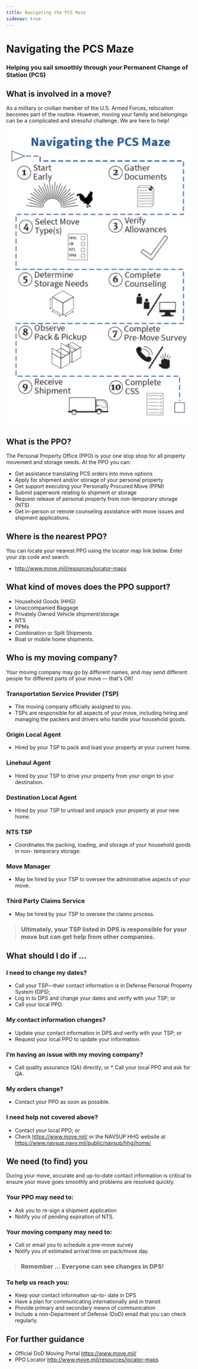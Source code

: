 ```yaml
---
title: Navigating the PCS Maze
sidenav: true
---
```


# Navigating the PCS Maze
### Helping you sail smoothly through your Permanent Change of Station (PCS)

## What is involved in a move?
As a military or civilian member of the U.S. Armed Forces, relocation becomes part of the routine. However, moving your family and belongings can be a complicated and stressful challenge. We are here to help!

![Navigating the PCS Maze](../images/pcs-maze.png  "Navigating the PCS Maze")

## What is the PPO?
The Personal Property Office (PPO) is your one stop shop for all property movement and storage needs. At the PPO you can:
* Get assistance translating PCS orders into move options
* Apply for shipment and/or storage of your personal property
* Get support executing your Personally Procured Move (PPM)
* Submit paperwork relating to shipment or storage
* Request release of personal property from non-temporary storage (NTS)
* Get in-person or remote counseling assistance with move issues and shipment applications.

## Where is the nearest PPO?
You can locate your nearest PPO using the locator map link below. Enter your zip code and search.
* http://www.move.mil/resources/locator-maps

## What kind of moves does the PPO support?
* Household Goods (HHG)
* Unaccompanied Baggage
* Privately Owned Vehicle shipment/storage
* NTS
* PPMs
* Combination or Split Shipments
* Boat or mobile home shipments.

## Who is my moving company?
Your moving company may go by different names, and may send different people for different parts of your move –- that's OK!

### Transportation Service Provider (TSP)
* The moving company officially assigned to you.
* TSPs are responsible for all aspects of your move, including hiring and managing the packers and drivers who handle your household goods.

### Origin Local Agent
* Hired by your TSP to pack and load your property at your current home.

### Linehaul Agent
* Hired by your TSP to drive your property from your origin to your destination.

### Destination Local Agent
* Hired by your TSP to unload and unpack your property at your new home.

### NTS TSP
* Coordinates the packing, loading, and storage of your household goods in non- temporary storage.

### Move Manager
* May be hired by your TSP to oversee the administrative aspects of your move.

### Third Party Claims Service
* May be hired by your TSP to oversee the claims process.

> ### Ultimately, your TSP listed in DPS is responsible for your move but can get help from other companies.

## What should I do if ...
### I need to change my dates?
* Call your TSP—their contact information is in Defense Personal Property System (DPS);
* Log in to DPS and change your dates and verify with your TSP; or
* Call your local PPO.

### My contact information changes?
* Update your contact information in DPS and verify with your TSP; or
* Request your local PPO to update your information.

### I’m having an issue with my moving company?
* Call quality assurance (QA) directly; or * Call your local PPO and ask for QA.

### My orders change?
* Contact your PPO as soon as possible.

### I need help not covered above?
* Contact your local PPO; or
* Check https://www.move.mil/ or the NAVSUP HHG website at https://www.navsup.navy.mil/public/navsup/hhg/home/

## We need (to find) you
During your move, accurate and up-to-date contact information is critical to ensure your move goes smoothly and problems are resolved quickly.

### Your PPO may need to:
* Ask you to re-sign a shipment application
* Notify you of pending expiration of NTS.

### Your moving company may need to:
* Call or email you to schedule a pre-move survey
* Notify you of estimated arrival time on pack/move day.

> ### Remember ... Everyone can see changes in DPS!

### To help us reach you:
* Keep your contact information up-to- date in DPS
* Have a plan for communicating internationally and in transit
* Provide primary and secondary means of communication
* Include a non-Department of Defense (DoD) email that you can check regularly.

## For further guidance
* Official DoD Moving Portal https://www.move.mil/
* PPO Locator http://www.move.mil/resources/locator-maps
